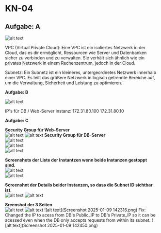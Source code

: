 # KN-04 

## Aufgabe: A <br>

![alt text](image-1.png) <br>

VPC (Virtual Private Cloud):
Eine VPC ist ein isoliertes Netzwerk in der Cloud, das es dir ermöglicht, Ressourcen wie Server und Datenbanken sicher zu verbinden und zu verwalten. Sie verhält sich ähnlich wie ein privates Netzwerk in einem Rechenzentrum, jedoch in der Cloud.

Subnetz:
Ein Subnetz ist ein kleineres, untergeordnetes Netzwerk innerhalb einer VPC. Es teilt das größere Netzwerk in logisch getrennte Bereiche auf, um die Verwaltung, Sicherheit und Leistung zu optimieren.

**Aufgabe: B** <br>

![alt text](image-4.png)

IP's für DB / Web-Server instanz:
172.31.80.100
172.31.80.10

**Aufgabe: C** <br>

**Security Group für Web-Server** <br>
![alt text](image-5.png)
![alt text](<Screenshot 2024-12-12 144540.png>)
**Security Group für DB-Server** <br>
![alt text](image-6.png) <br>
![alt text](image-7.png) <br>
![alt text](image-8.png) <br>

**Screenshots der Liste der Instantzen wenn beide Instanzen gestoppt sind.** <br>
![alt text](image-12.png) <br>
![alt text](image-13.png) <br>

**Screenshot der Details beider Instanzen, so dass die Subnet ID sichtbar ist.** <br>
![alt text](image-14.png)
![alt text](image-15.png)

**Sreenshot der 3 Seiten** <br>
![alt text](image-9.png)
![alt text](image-10.png)
![alt text](Screenshot 2025-01-09 142316.png)
Fix: Changed the IP to acess from DB's Public_IP to DB's Private_IP so it can be acessed even when the DB only accepts requests from within its subnet. 
![alt text](Screenshot 2025-01-09 142450.png)
